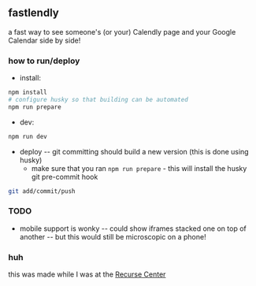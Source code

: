 ## fastlendly

a fast way to see someone's (or your) Calendly page and your Google Calendar side by side!

### how to run/deploy

- install:

```bash
npm install
# configure husky so that building can be automated
npm run prepare
```

- dev:

```bash
npm run dev
```

- deploy -- git committing should build a new version (this is done using husky)
  - make sure that you ran `npm run prepare` - this will install the husky git pre-commit hook

```bash
git add/commit/push
```

### TODO

- mobile support is wonky -- could show iframes stacked one on top of another -- but this would still be microscopic on a phone!

### huh

this was made while I was at the [Recurse Center](https://www.recurse.com/)
